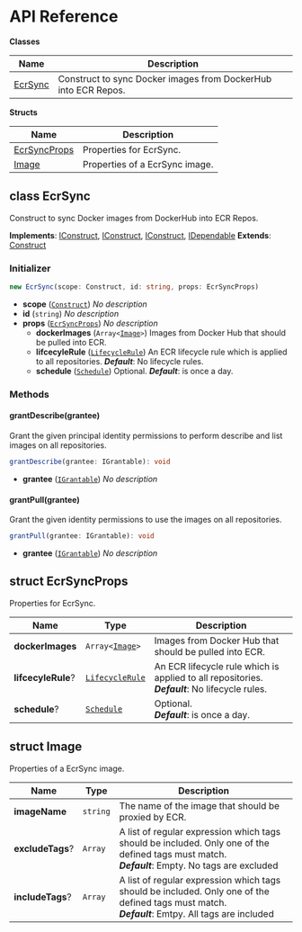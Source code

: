 # API Reference

**Classes**

Name|Description
----|-----------
[EcrSync](#pgarbe-cdk-ecr-sync-ecrsync)|Construct to sync Docker images from DockerHub into ECR Repos.


**Structs**

Name|Description
----|-----------
[EcrSyncProps](#pgarbe-cdk-ecr-sync-ecrsyncprops)|Properties for EcrSync.
[Image](#pgarbe-cdk-ecr-sync-image)|Properties of a EcrSync image.



## class EcrSync  <a id="pgarbe-cdk-ecr-sync-ecrsync"></a>

Construct to sync Docker images from DockerHub into ECR Repos.

__Implements__: [IConstruct](#constructs-iconstruct), [IConstruct](#aws-cdk-core-iconstruct), [IConstruct](#constructs-iconstruct), [IDependable](#aws-cdk-core-idependable)
__Extends__: [Construct](#aws-cdk-core-construct)

### Initializer




```ts
new EcrSync(scope: Construct, id: string, props: EcrSyncProps)
```

* **scope** (<code>[Construct](#aws-cdk-core-construct)</code>)  *No description*
* **id** (<code>string</code>)  *No description*
* **props** (<code>[EcrSyncProps](#pgarbe-cdk-ecr-sync-ecrsyncprops)</code>)  *No description*
  * **dockerImages** (<code>Array<[Image](#pgarbe-cdk-ecr-sync-image)></code>)  Images from Docker Hub that should be pulled into ECR. 
  * **lifcecyleRule** (<code>[LifecycleRule](#aws-cdk-aws-ecr-lifecyclerule)</code>)  An ECR lifecycle rule which is applied to all repositories. __*Default*__: No lifecycle rules.
  * **schedule** (<code>[Schedule](#aws-cdk-aws-events-schedule)</code>)  Optional. __*Default*__: is once a day.


### Methods


#### grantDescribe(grantee) <a id="pgarbe-cdk-ecr-sync-ecrsync-grantdescribe"></a>

Grant the given principal identity permissions to perform describe and list images on all repositories.

```ts
grantDescribe(grantee: IGrantable): void
```

* **grantee** (<code>[IGrantable](#aws-cdk-aws-iam-igrantable)</code>)  *No description*




#### grantPull(grantee) <a id="pgarbe-cdk-ecr-sync-ecrsync-grantpull"></a>

Grant the given identity permissions to use the images on all repositories.

```ts
grantPull(grantee: IGrantable): void
```

* **grantee** (<code>[IGrantable](#aws-cdk-aws-iam-igrantable)</code>)  *No description*






## struct EcrSyncProps  <a id="pgarbe-cdk-ecr-sync-ecrsyncprops"></a>


Properties for EcrSync.



Name | Type | Description 
-----|------|-------------
**dockerImages** | <code>Array<[Image](#pgarbe-cdk-ecr-sync-image)></code> | Images from Docker Hub that should be pulled into ECR.
**lifcecyleRule**? | <code>[LifecycleRule](#aws-cdk-aws-ecr-lifecyclerule)</code> | An ECR lifecycle rule which is applied to all repositories.<br/>__*Default*__: No lifecycle rules.
**schedule**? | <code>[Schedule](#aws-cdk-aws-events-schedule)</code> | Optional.<br/>__*Default*__: is once a day.



## struct Image  <a id="pgarbe-cdk-ecr-sync-image"></a>


Properties of a EcrSync image.



Name | Type | Description 
-----|------|-------------
**imageName** | <code>string</code> | The name of the image that should be proxied by ECR.
**excludeTags**? | <code>Array<string></code> | A list of regular expression which tags should be included. Only one of the defined tags must match.<br/>__*Default*__: Empty. No tags are excluded
**includeTags**? | <code>Array<string></code> | A list of regular expression which tags should be included. Only one of the defined tags must match.<br/>__*Default*__: Emtpy. All tags are included




